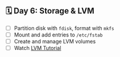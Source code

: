 ## 🗓️ Day 6: Storage & LVM
- [ ] Partition disk with `fdisk`, format with `mkfs`
- [ ] Mount and add entries to `/etc/fstab`
- [ ] Create and manage LVM volumes
- [ ] Watch [LVM Tutorial](https://www.youtube.com/watch?v=46PzIuvG3Ks)

